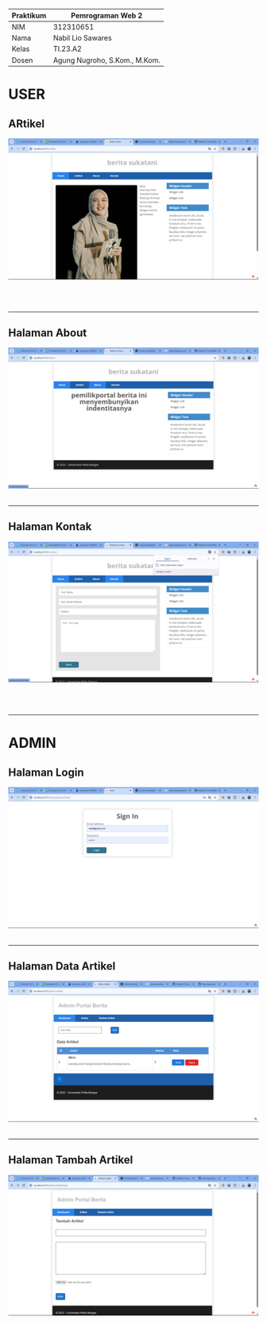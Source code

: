

| Praktikum  |  Pemrograman Web 2  
|-------|---------
| NIM   | 312310651
| Nama  | Nabil Lio Sawares
| Kelas | TI.23.A2
| Dosen |  Agung Nugroho, S.Kom., M.Kom.




# USER
## ARtikel

![gambar](ss/1.png)

<br>
<br>
<hr>

## Halaman About

![gambar](ss/2.png)
<br>
<br>
<hr>

## Halaman Kontak

![gambar](ss/3.png)

<br>
<br>
<hr>

# ADMIN


## Halaman Login

![gambar](ss/6.png)
<br>
<br>
<hr>

## Halaman Data Artikel

![gambar](ss/5.png)
<br>
<br>
<hr>

## Halaman Tambah Artikel

![gambar](ss/4.png)



